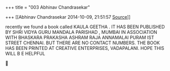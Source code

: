 +++
title = "003 Abhinav Chandrasekar"

+++
[[Abhinav Chandrasekar	2014-10-09, 21:51:57 [Source](https://groups.google.com/g/samskrita/c/CnxmkW2vWwk)]]



recently we found a book called KAULA GEETHA . IT HAS BEEN PUBLISHED BY SHRI VIDYA GURU MANDALA PARISHAD , MUMBAI IN ASSOCIATION WITH BHASKARA PRAKASHA ASHRAM RAJA ANNAMALAI PURAM IST STREET CHENNAI. BUT THERE ARE NO CONTACT NUMBERS. THE BOOK HAS BEEN PRINTED AT CREATIVE ENTERPRISES, VADAPALANI. HOPE THIS WILL B E HELPFUL




